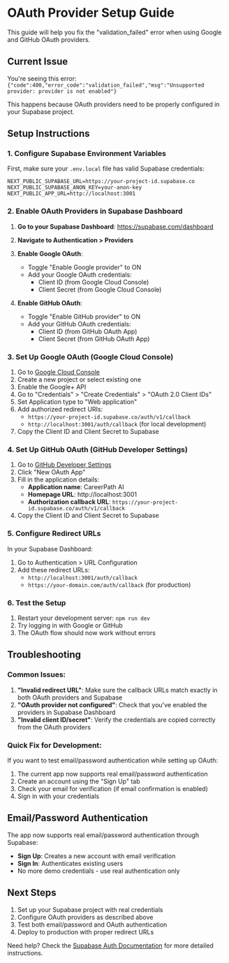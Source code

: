 # OAuth Provider Setup Guide

This guide will help you fix the "validation_failed" error when using Google and GitHub OAuth providers.

## Current Issue
You're seeing this error: `{"code":400,"error_code":"validation_failed","msg":"Unsupported provider: provider is not enabled"}`

This happens because OAuth providers need to be properly configured in your Supabase project.

## Setup Instructions

### 1. Configure Supabase Environment Variables

First, make sure your `.env.local` file has valid Supabase credentials:

```env
NEXT_PUBLIC_SUPABASE_URL=https://your-project-id.supabase.co
NEXT_PUBLIC_SUPABASE_ANON_KEY=your-anon-key
NEXT_PUBLIC_APP_URL=http://localhost:3001
```

### 2. Enable OAuth Providers in Supabase Dashboard

1. **Go to your Supabase Dashboard**: https://supabase.com/dashboard
2. **Navigate to Authentication > Providers**
3. **Enable Google OAuth**:
   - Toggle "Enable Google provider" to ON
   - Add your Google OAuth credentials:
     - Client ID (from Google Cloud Console)
     - Client Secret (from Google Cloud Console)

4. **Enable GitHub OAuth**:
   - Toggle "Enable GitHub provider" to ON
   - Add your GitHub OAuth credentials:
     - Client ID (from GitHub OAuth App)
     - Client Secret (from GitHub OAuth App)

### 3. Set Up Google OAuth (Google Cloud Console)

1. Go to [Google Cloud Console](https://console.cloud.google.com/)
2. Create a new project or select existing one
3. Enable the Google+ API
4. Go to "Credentials" > "Create Credentials" > "OAuth 2.0 Client IDs"
5. Set Application type to "Web application"
6. Add authorized redirect URIs:
   - `https://your-project-id.supabase.co/auth/v1/callback`
   - `http://localhost:3001/auth/callback` (for local development)
7. Copy the Client ID and Client Secret to Supabase

### 4. Set Up GitHub OAuth (GitHub Developer Settings)

1. Go to [GitHub Developer Settings](https://github.com/settings/developers)
2. Click "New OAuth App"
3. Fill in the application details:
   - **Application name**: CareerPath AI
   - **Homepage URL**: http://localhost:3001
   - **Authorization callback URL**: `https://your-project-id.supabase.co/auth/v1/callback`
4. Copy the Client ID and Client Secret to Supabase

### 5. Configure Redirect URLs

In your Supabase Dashboard:
1. Go to Authentication > URL Configuration
2. Add these redirect URLs:
   - `http://localhost:3001/auth/callback`
   - `https://your-domain.com/auth/callback` (for production)

### 6. Test the Setup

1. Restart your development server: `npm run dev`
2. Try logging in with Google or GitHub
3. The OAuth flow should now work without errors

## Troubleshooting

### Common Issues:

1. **"Invalid redirect URL"**: Make sure the callback URLs match exactly in both OAuth providers and Supabase
2. **"OAuth provider not configured"**: Check that you've enabled the providers in Supabase Dashboard
3. **"Invalid client ID/secret"**: Verify the credentials are copied correctly from the OAuth providers

### Quick Fix for Development:

If you want to test email/password authentication while setting up OAuth:
1. The current app now supports real email/password authentication
2. Create an account using the "Sign Up" tab
3. Check your email for verification (if email confirmation is enabled)
4. Sign in with your credentials

## Email/Password Authentication

The app now supports real email/password authentication through Supabase:
- **Sign Up**: Creates a new account with email verification
- **Sign In**: Authenticates existing users
- No more demo credentials - use real authentication only

## Next Steps

1. Set up your Supabase project with real credentials
2. Configure OAuth providers as described above
3. Test both email/password and OAuth authentication
4. Deploy to production with proper redirect URLs

Need help? Check the [Supabase Auth Documentation](https://supabase.com/docs/guides/auth) for more detailed instructions.